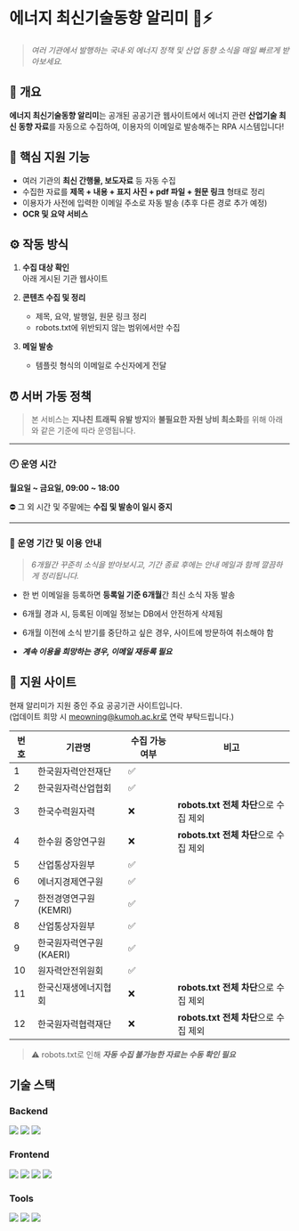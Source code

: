 # 에너지 최신기술동향 알리미 📡⚡
> _여러 기관에서 발행하는 국내·외 에너지 정책 및 산업 동향 소식을 매일 빠르게 받아보세요._

## 💼 개요
**에너지 최신기술동향 알리미**는 공개된 공공기관 웹사이트에서 에너지 관련 **산업기술 최신 동향 자료**를 자동으로 수집하여, 이용자의 이메일로 발송해주는 RPA 시스템입니다!

## 📌 핵심 지원 기능
- 여러 기관의 **최신 간행물, 보도자료** 등 자동 수집
- 수집한 자료를 **제목 + 내용 + 표지 사진 + pdf 파일 + 원문 링크** 형태로 정리
- 이용자가 사전에 입력한 이메일 주소로 자동 발송 (추후 다른 경로 추가 예정)
- **OCR 및 요약 서비스**



## ⚙️ 작동 방식

1. **수집 대상 확인**  
   아래 게시된 기관 웹사이트

2. **콘텐츠 수집 및 정리**  
   - 제목, 요약, 발행일, 원문 링크 정리
   - robots.txt에 위반되지 않는 범위에서만 수집

3. **메일 발송**  
   - 템플릿 형식의 이메일로 수신자에게 전달

## ⏰ 서버 가동 정책

> 본 서비스는 **지나친 트래픽 유발 방지**와 **불필요한 자원 낭비 최소화**를 위해 아래와 같은 기준에 따라 운영됩니다.

---

### 🕘 운영 시간  
**월요일 ~ 금요일, 09:00 ~ 18:00**  

⛔️ 그 외 시간 및 주말에는 **수집 및 발송이 일시 중지**

---

### 📅 운영 기간 및 이용 안내


> _6개월간 꾸준히 소식을 받아보시고,
기간 종료 후에는 안내 메일과 함께 깔끔하게 정리됩니다._

- 한 번 이메일을 등록하면 **등록일 기준 6개월**간 최신 소식 자동 발송

- 6개월 경과 시, 등록된 이메일 정보는 DB에서 안전하게 삭제됨

- 6개월 이전에 소식 받기를 중단하고 싶은 경우, 사이트에 방문하여 취소해야 함  

- ***계속 이용을 희망하는 경우, 이메일 재등록 필요***  



## 🏢 지원 사이트

현재 알리미가 지원 중인 주요 공공기관 사이트입니다.  
(업데이트 희망 시 meowning@kumoh.ac.kr로 연락 부탁드립니다.)

| 번호 | 기관명                 | 수집 가능 여부 | 비고                              |
|------|---------------------|------------|--------------------------------|
| 1    | 한국원자력안전재단         | ✅          |                                |
| 2    | 한국원자력산업협회         | ✅          |                                |
| 3    | 한국수력원자력             | ❌          | **robots.txt 전체 차단**으로 수집 제외 |
| 4    | 한수원 중앙연구원          | ❌          | **robots.txt 전체 차단**으로 수집 제외 |
| 5    | 산업통상자원부             | ✅          |                                |
| 6    | 에너지경제연구원           | ✅          |                                |
| 7    | 한전경영연구원 (KEMRI)     | ✅          |                                |
| 8    | 산업통상자원부             | ✅          |                                |
| 9    | 한국원자력연구원 (KAERI)   | ✅          |                                |
| 10   | 원자력안전위원회           | ✅          |                                |
| 11   | 한국신재생에너지협회       | ❌          | **robots.txt 전체 차단**으로 수집 제외 |
| 12   | 한국원자력협력재단         | ❌          | **robots.txt 전체 차단**으로 수집 제외 |

> ⚠️ robots.txt로 인해 ***자동 수집 불가능한 자료는 수동 확인 필요***

## 기술 스택
### Backend
<div>
  <img src="https://img.shields.io/badge/python-3776AB?style=for-the-badge&logo=python&logoColor=white"> 
  <img src="https://img.shields.io/badge/FastAPI-009485.svg?style=for-the-badge&logo=fastapi&logoColor=white">
  <img src="https://img.shields.io/badge/mysql-4479A1.svg?style=for-the-badge&logo=mysql&logoColor=white">
</div>

### Frontend
<div>
  <img src="https://img.shields.io/badge/Svelte-%23f1413d.svg?style=for-the-badge&logo=svelte&logoColor=white">
  <img src="https://img.shields.io/badge/Vite-646CFF?style=for-the-badge&logo=vite&logoColor=fff">
  <img src="https://img.shields.io/badge/node.js-339933?style=for-the-badge&logo=Node.js&logoColor=white">
  <img src="https://img.shields.io/badge/Nginx-009639?logo=nginx&logoColor=white&style=for-the-badge">
</div>

### Tools
<div>
  <img src="https://img.shields.io/badge/Git-%23F05032.svg?style=for-the-badge&logo=git&logoColor=white">
  <img src="https://img.shields.io/badge/github-181717?style=for-the-badge&logo=github&logoColor=white">
  <img src="https://img.shields.io/badge/docker-%230db7ed.svg?style=for-the-badge&logo=docker&logoColor=white"> 
</div>